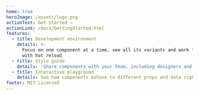 ```yaml
---
home: true
heroImage: /assets/logo.png
actionText: Get Started →
actionLink: /docs/GettingStarted.html
features:
  - title: Development environment
    details: >-
      Focus on one component at a time, see all its variants and work faster
      with hot reload
  - title: Style guide
    details: 'Share components with your team, including designers and developers'
  - title: Interactive playground
    details: See how components behave to different props and data right in the browser
footer: MIT Licensed
---
```

















